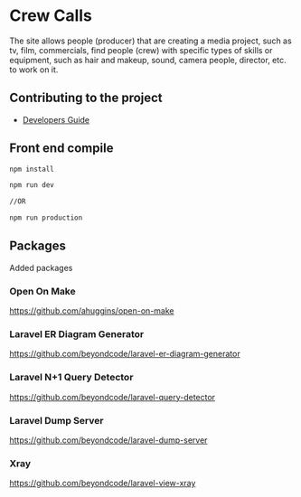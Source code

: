 # Crew Calls

The site allows people (producer) that are creating a media project, such as tv, film, commercials, find people (crew) with specific types of skills or equipment, such as hair and makeup, sound, camera people, director, etc. to work on it.

## Contributing to the project
* [Developers Guide](https://github.com/cca-bheath/crewcalls/wiki/Developers-Guide)


## Front end compile

```bash
npm install
```

```bash
npm run dev

//OR

npm run production
```

## Packages

Added packages

### Open On Make

https://github.com/ahuggins/open-on-make

### Laravel ER Diagram Generator

https://github.com/beyondcode/laravel-er-diagram-generator

### Laravel N+1 Query Detector

https://github.com/beyondcode/laravel-query-detector

### Laravel Dump Server

https://github.com/beyondcode/laravel-dump-server

### Xray

https://github.com/beyondcode/laravel-view-xray